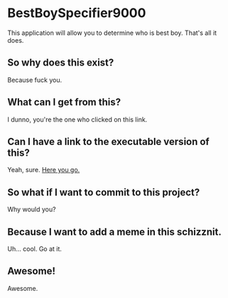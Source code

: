 # BestBoySpecifier9000
This application will allow you to determine who is best boy. That's all it does.

## So why does this exist?
Because fuck you.

## What can I get from this?
I dunno, you're the one who clicked on this link.

## Can I have a link to the executable version of this?
Yeah, sure. [Here you go.](https://www.dropbox.com/s/5r6ox287xx1ho9v/BestBoySpec9000.jar?dl=0)

## So what if I want to commit to this project?
Why would you?

## Because I want to add a meme in this schizznit.
Uh... cool. Go at it.

## Awesome!
Awesome.
